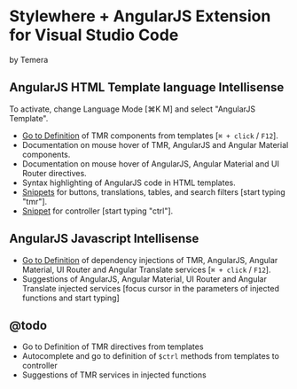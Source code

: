 # Stylewhere + AngularJS Extension for Visual Studio Code
by Temera

## AngularJS HTML Template language Intellisense
To activate, change Language Mode [⌘K M] and select "AngularJS Template".

  * [Go to Definition](https://code.visualstudio.com/docs/editor/editingevolved#_go-to-definition) of TMR components from templates [`⌘ + click` / `F12`].
  * Documentation on mouse hover of TMR, AngularJS and Angular Material components.
  * Documentation on mouse hover of AngularJS, Angular Material and UI Router directives.
  * Syntax highlighting of AngularJS code in HTML templates.
  * [Snippets](https://code.visualstudio.com/docs/editor/userdefinedsnippets) for buttons, translations, tables, and search filters [start typing "tmr"].
  * [Snippet](https://code.visualstudio.com/docs/editor/userdefinedsnippets) for controller [start typing "ctrl"].

## AngularJS Javascript Intellisense

  * [Go to Definition](https://code.visualstudio.com/docs/editor/editingevolved#_go-to-definition) of dependency injections of TMR, AngularJS, Angular Material, UI Router and Angular Translate services [`⌘ + click` / `F12`].
  * Suggestions of AngularJS, Angular Material, UI Router and Angular Translate injected services [focus cursor in the parameters of injected functions and start typing]

## @todo
  * Go to Definition of TMR directives from templates
  * Autocomplete and go to definition of `$ctrl` methods from templates to controller
  * Suggestions of TMR services in injected functions
